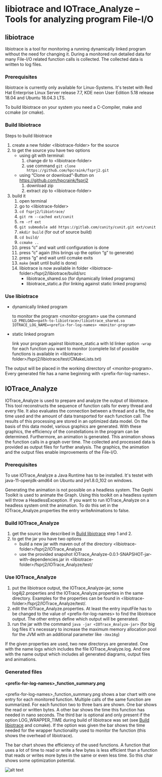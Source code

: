 # libiotrace and IOTrace_Analyze – Tools for analyzing program File-I/O 

## libiotrace

libiotrace is a tool for monitoring a running dynamically linked program without the need for changing it.
During a monitored run detailed data for many File-I/O related function calls is collected.
The collected data is written to log files.

### Prerequisites

libiotrace is currently only available for Linux-Systems.
It's testet with Red Hat Enterprise Linux Server release 7.7, KDE neon User Edition 5.18 release 18.04 and Ubuntu 18.04.3 LTS.

To build libiotrace on your system you need a C-Compiler, make and ccmake (or cmake).

### Build libiotrace

Steps to build libiotrace

1. create a new folder &lt;libiotrace-folder&gt; for the source
2. to get the source you have two options
	* using git with terminal:
		1. change dir to &lt;libiotrace-folder&gt;
		2. use command `git clone https://github.com/hpcraink/fsprj2.git`
	* using “Clone or download”-Button on https://github.com/hpcraink/fsprj2
		1. download zip
		2. extract zip to &lt;libiotrace-folder&gt;
3. build it
	1. open terminal
	2. go to &lt;libiotrace-folder&gt;
	3. `cd fsprj2/libiotrace/`
	4. `git rm --cached ext/cunit`
	5. `rm -rf ext`
	6. `git submodule add https://gitlab.com/cunity/cunit.git ext/cunit`
	7. `mkdir build` (for out of source build)
	8. `cd build/`
	9. `ccmake ..`
	10. press “c” and wait until configuration is done
	11. press “c” again (this brings up the option “g” to generate)
	12. press “g” and wait until ccmake exits
	13. `make` (wait until build is done)
	14. libiotrace is now available in folder &lt;libiotrace-folder&gt;/fsprj2/libiotrace/build/src
		* libiotrace_shared.so (for dynamically linked programs)
		* libiotrace_static.a (for linking against static linked programs)

### Use libiotrace

* dynamically linked program

    to monitor the program &lt;monitor-program&gt; use the command
    `LD_PRELOAD=<path-to-libiotrace>/libiotrace_shared.so IOTRACE_LOG_NAME=<prefix-for-log-names> <monitor-program>`
* static linked program

    link your program against libiotrace_static.a with ld linker option `-wrap` for each function you want to monitor (complete list of possible functions is available in &lt;libiotrace-folder&gt;/fsprj2/libiotrace/test/CMakeLists.txt)

The output will be placed in the working direrctory of &lt;monitor-program&gt;.
Every generated file has a name beginning with &lt;prefix-for-log-names&gt;.

## IOTrace_Analyze

IOTrace_Analyze is used to prepare and analyze the output of libiotrace.
This tool reconstructs the sequence of function calls for every thread and every file.
It also evaluates the connection between a thread and a file, the time used and the amount of data transported for each function call.
The results of this processing are stored in an optimized data model. On the basis of this data model, various graphics are generated.
With these graphics, the efficiency of the constellations in the program can be determined. Furthermore, an animation is generated.
This animation shows the function calls in a graph over time.
The collected and processed data is provided as output files for further analysis.
The graphics, the animation and the output files enable improvements of the File-I/O.

### Prerequisites

To use IOTrace_Analyze a Java Runtime has to be installed.
It's testet with java-11-openjdk-amd64 on Ubuntu and jre1.8.0_102 on windows.

Generating the animation is not possible on a headless system.
The Gephi Toolkit is used to animate the Graph.
Using this toolkit on a headless system will throw a HeadlessException.
If you want to run IOTrace_Analyze on a headless system omit the animation.
To do this set in the IOTrace_Analyze.properties the entry writeAnimations to false.

### Build IOTrace_Analyze

1. get the source like described in [Build libiotrace](#Build-libiotrace) step 1 and 2.
2. to get the jar you have two options
    * build a new jar with maven out of the directory &lt;libiotrace-folder&gt;/fsprj2/IOTrace_Analyze
    * use the provided snapshot IOTrace_Analyze-0.0.1-SNAPSHOT-jar-with-dependencies.jar in &lt;libiotrace-folder&gt;/fsprj2/IOTrace_Analyze/test/

### Use IOTrace_Analyze

1. put the libiotrace output, the IOTrace_Analyze-jar, some log4j2.properties and the IOTrace_Analyze.properties in the same directory. Examples for the properties can be found in &lt;libiotrace-folder&gt;/fsprj2/IOTrace_Analyze/test/.
2. edit the IOTrace_Analyze.properties. At least the entry inputFile has to be changed to the value of &lt;prefix-for-log-names&gt; to find the libiotrace output. The other entrys define which output will be generated.
3. run the jar with the command `java -jar <IOTrace_Analyze-jar>` (for big log files it's necessary to increase the maximum memory allocation pool for the JVM with an additional parameter like `-Xmx16g`)

If the given properties are used, two new directorys are generated.
One with the name logs which includes the file IOTrace_Analyze.log.
And one with the name output which includes all generated diagrams, output files and animations.

### Generated files

#### &lt;prefix-for-log-names&gt;_function_summary.png

&lt;prefix-for-log-names&gt;_function_summary.png shows a bar chart with one entry for each monitored function.
Multiple calls of the same function are summarized.
For each function two to three bars are shown.
One bar shows the read or written bytes.
A other bar shows the time this function has needed in nano seconds.
The third bar is optional and only present if the option LOG_WRAPPER_TIME during build of libiotrace was set (see [Build libiotrace](#Build-libiotrace) and ccmake).
If the option was given the bar shows the time needed for the wrapper functionality used to monitor the function (this shows the overhead of libiotrace).

The bar chart shows the efficiency of the used functions.
A function that uses a lot of time to read or write a few bytes is less efficient than a function that reads or writes more bytes in the same or even less time.
So this char shows some optimization potential.

![alt text](https://github.com/hpcraink/fsprj2/IOTrace_Analyze/test/output/firefox_test221_function_summary.png "&lt;prefix-for-log-names&gt;_function_summary.png")
